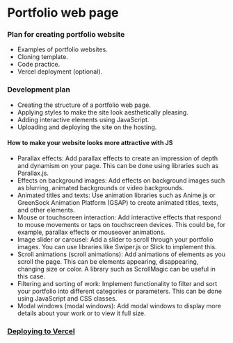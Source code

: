 # Portfolio web page

### Plan for creating portfolio website
- Examples of portfolio websites.
- Cloning template.
- Code practice.
- Vercel deployment (optional).

### Development plan
- Creating the structure of a portfolio web page.
- Applying styles to make the site look aesthetically pleasing.
- Adding interactive elements using JavaScript.
- Uploading and deploying the site on the hosting.

#### How to make your website looks more attractive with JS
- Parallax effects: Add parallax effects to create an impression of depth and dynamism on your page. This can be done using libraries such as Parallax.js.
- Effects on background images: Add effects on background images such as blurring, animated backgrounds or video backgrounds.
- Animated titles and texts: Use animation libraries such as Anime.js or GreenSock Animation Platform (GSAP) to create animated titles, texts, and other elements.
- Mouse or touchscreen interaction: Add interactive effects that respond to mouse movements or taps on touchscreen devices. This could be, for example, parallax effects or mouseover animations.
- Image slider or carousel: Add a slider to scroll through your portfolio images. You can use libraries like Swiper.js or Slick to implement this.
- Scroll animations (scroll animations): Add animations of elements as you scroll the page. This can be elements appearing, disappearing, changing size or color. A library such as ScrollMagic can be useful in this case.
- Filtering and sorting of work: Implement functionality to filter and sort your portfolio into different categories or parameters. This can be done using JavaScript and CSS classes.
- Modal windows (modal windows): Add modal windows to display more details about your work or to view it full size.

### [Deploying to Vercel](https://vercel.com/docs/deployments/overview#)
